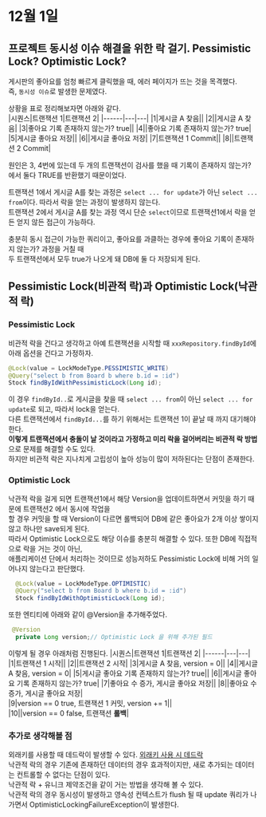 # 12월 1일
## 프로젝트 동시성 이슈 해결을 위한 락 걸기. Pessimistic Lock? Optimistic Lock?
게시판의 좋아요를 엄청 빠르게 클릭했을 때, 에러 페이지가 뜨는 것을 목격했다.  
즉, `동시성 이슈`로 발생한 문제였다.  

상황을 표로 정리해보자면 아래와 같다.  
|시퀀스|트랜잭션 1|트랜잭션 2|
|------|---|---|
|1|게시글 A 찾음||
|2||게시글 A 찾음|
|3|좋아요 기록 존재하지 않는가? true||
|4||좋아요 기록 존재하지 않는가? true|
|5|게시글 좋아요 저장||
|6||게시글 좋아요 저장|
|7|트랜잭션 1 Commit||
|8||트랜잭션 2 Commit|  
  
원인은 3, 4번에 있는데 두 개의 트랜잭션이 검사를 했을 때 기록이 존재하지 않는가? 에서 둘다 TRUE를 반환했기 때문이었다.  

트랜잭션 1에서 게시글 A를 찾는 과정은 `select ... for update`가 아닌 `select ... from`이다. 따라서 락을 얻는 과정이 발생하지 않는다.  
트랜잭션 2에서 게시글 A를 찾는 과정 역시 단순 `select`이므로 트랜잭션1에서 락을 얻든 얻지 않든 접근이 가능하다.  

충분히 동시 접근이 가능한 쿼리이고, 좋아요를 과클하는 경우에 좋아요 기록이 존재하지 않는가? 과정을 거칠 때  
두 트랜잭션에서 모두 true가 나오게 돼 DB에 둘 다 저장되게 된다.  

## Pessimistic Lock(비관적 락)과 Optimistic Lock(낙관적 락)  
### Pessimistic Lock
비관적 락을 건다고 생각하고 아예 트랜잭션을 시작할 때 `xxxRepository.findById`에 아래 옵션을 건다고 가정하자.  
```java
@Lock(value = LockModeType.PESSIMISTIC_WRITE)
@Query("select b from Board b where b.id = :id")
Stock findByIdWithPessimisticLock(Long id);
```
이 경우 `findById..`로 게시글을 찾을 때 `select ... from`이 아닌 `select ... for update`로 되고, 따라서 lock을 얻는다.  
다른 트랜잭션에서 `findById...`를 하기 위해서는 트랜잭션 1이 끝날 때 까지 대기해야 한다.  
**이렇게 트랜잭션에서 충돌이 날 것이라고 가정하고 미리 락을 걸어버리는 비관적 락 방법**으로 문제를 해결할 수도 있다.  
하지만 비관적 락은 지나치게 고립성이 높아 성능이 많이 저하된다는 단점이 존재한다.  

### Optimistic Lock
낙관적 락을 걸게 되면 트랜잭션1에서 해당 Version을 업데이트하면서 커밋을 하기 때문에 트랜잭션2 에서 동시에 작업을  
할 경우 커밋을 할 때 Version이 다르면 롤백되어 DB에 같은 좋아요가 2개 이상 쌓이지 않고 하나만 save되게 된다.  
따라서 Optimistic Lock으로도 해당 이슈를 충분히 해결할 수 있다. 또한 DB에 직접적으로 락을 거는 것이 아닌,  
애플리케이션 단에서 처리하는 것이므로 성능저하도 Pessimistic Lock에 비해 거의 일어나지 않는다고 판단했다.  
```java
  @Lock(value = LockModeType.OPTIMISTIC)
  @Query("select b from Board b where b.id = :id")
  Stock findByIdWithOptimisticLock(Long id);
```
또한 엔티티에 아래와 같이 @Version을 추가해주었다.  
```java
 @Version
  private Long version;// Optimistic Lock 을 위해 추가된 필드
```
이렇게 될 경우 아래처럼 진행된다.
|시퀀스|트랜잭션 1|트랜잭션 2|
|------|---|---|
|1|트랜잭션 1 시작||
|2||트랜잭션 2 시작|
|3|게시글 A 찾음, version = 0||
|4||게시글 A 찾음, version = 0|
|5|게시글 좋아요 기록 존재하지 않는가? true||
|6||게시글 좋아요 기록 존재하지 않는가? true|
|7|좋아요 수 증가, 게시글 좋아요 저장||
|8||좋아요 수 증가, 게시글 좋아요 저장|  
|9|version == 0 true, 트랜잭션 1 커밋, version += 1||  
|10||version == 0 false, 트랜잭션 **롤백**|  

### 추가로 생각해볼 점
외래키를 사용할 때 데드락이 발생할 수 있다. [외래키 사용 시 데드락](https://junghyungil.tistory.com/m/178)  
낙관적 락의 경우 기존에 존재하던 데이터의 경우 효과적이지만, 새로 추가되는 데이터는 컨트롤할 수 없다는 단점이 있다.  
낙관적 락 + 유니크 제약조건을 같이 거는 방법을 생각해 볼 수 있다.  
낙관적 락의 경우 동시성이 발생하고 영속성 컨텍스트가 flush 될 때 update 쿼리가 나가면서 OptimisticLockingFailureException이 발생한다.  





